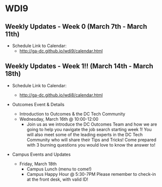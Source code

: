 # WDI9

## Weekly Updates - Week 0 (March 7th - March 11th)

- Schedule
  Link to Calendar:
  - http://ga-dc.github.io/wdi9/calendar.html

## Weekly Updates - Week 1!! (March 14th - March 18th)

- Schedule
  Link to Calendar:
  - http://ga-dc.github.io/wdi8/calendar.html

- Outcomes Event & Details
  - Introduction to Outcomes & the DC Tech Community
  - Wednesday, March 16th @ 10:00-12:00
    - Join us as we introduce the DC Outcomes Team and how we are going to help you navigate the job search starting week 1!  You will also meet some of the leading experts in the DC Tech Community who will share their Tips and Tricks! Come prepared with 3 burning questions you would love to know the answer to! 

- Campus Events and Updates
  - Friday, March 18th 
    - Campus Lunch (menu to come!)
    - Campus Happy Hour @ 5:30-7PM Please remember to check-in at the front desk, with valid ID! 
